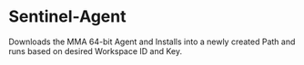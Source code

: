 # Sentinel-Agent
Downloads the MMA 64-bit Agent and Installs into a newly created Path and runs based on desired Workspace ID and Key. 
